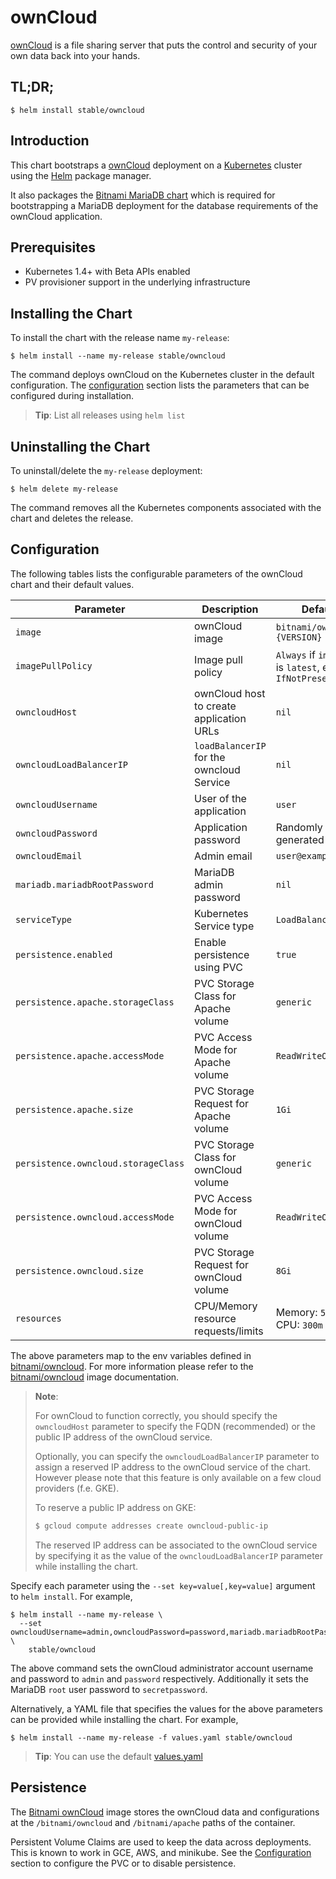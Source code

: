 # ownCloud

[ownCloud](https://owncloud.org/) is a file sharing server that puts the control and security of your own data back into your hands.

## TL;DR;

```console
$ helm install stable/owncloud
```

## Introduction

This chart bootstraps a [ownCloud](https://github.com/bitnami/bitnami-docker-owncloud) deployment on a [Kubernetes](http://kubernetes.io) cluster using the [Helm](https://helm.sh) package manager.

It also packages the [Bitnami MariaDB chart](https://github.com/kubernetes/charts/tree/master/stable/mariadb) which is required for bootstrapping a MariaDB deployment for the database requirements of the ownCloud application.

## Prerequisites

- Kubernetes 1.4+ with Beta APIs enabled
- PV provisioner support in the underlying infrastructure

## Installing the Chart

To install the chart with the release name `my-release`:

```console
$ helm install --name my-release stable/owncloud
```

The command deploys ownCloud on the Kubernetes cluster in the default configuration. The [configuration](#configuration) section lists the parameters that can be configured during installation.

> **Tip**: List all releases using `helm list`

## Uninstalling the Chart

To uninstall/delete the `my-release` deployment:

```console
$ helm delete my-release
```

The command removes all the Kubernetes components associated with the chart and deletes the release.

## Configuration

The following tables lists the configurable parameters of the ownCloud chart and their default values.

| Parameter                           | Description                                           | Default                                                   |
| ---------------------------------   | ----------------------------------------------------- | --------------------------------------------------------- |
| `image`                             | ownCloud image                                        | `bitnami/owncloud:{VERSION}`                              |
| `imagePullPolicy`                   | Image pull policy                                     | `Always` if `image` tag is `latest`, else `IfNotPresent`  |
| `owncloudHost`                      | ownCloud host to create application URLs              | `nil`                                                     |
| `owncloudLoadBalancerIP`            | `loadBalancerIP` for the owncloud Service             | `nil`                                                     |
| `owncloudUsername`                  | User of the application                               | `user`                                                    |
| `owncloudPassword`                  | Application password                                  | Randomly generated                                        |
| `owncloudEmail`                     | Admin email                                           | `user@example.com`                                        |
| `mariadb.mariadbRootPassword`       | MariaDB admin password                                | `nil`                                                     |
| `serviceType`                       | Kubernetes Service type                               | `LoadBalancer`                                            |
| `persistence.enabled`               | Enable persistence using PVC                          | `true`                                                    |
| `persistence.apache.storageClass`   | PVC Storage Class for Apache volume                   | `generic`                                                 |
| `persistence.apache.accessMode`     | PVC Access Mode for Apache volume                     | `ReadWriteOnce`                                           |
| `persistence.apache.size`           | PVC Storage Request for Apache volume                 | `1Gi`                                                     |
| `persistence.owncloud.storageClass` | PVC Storage Class for ownCloud volume                 | `generic`                                                 |
| `persistence.owncloud.accessMode`   | PVC Access Mode for ownCloud volume                   | `ReadWriteOnce`                                           |
| `persistence.owncloud.size`         | PVC Storage Request for ownCloud volume               | `8Gi`                                                     |
| `resources`                         | CPU/Memory resource requests/limits                   | Memory: `512Mi`, CPU: `300m`                              |

The above parameters map to the env variables defined in [bitnami/owncloud](http://github.com/bitnami/bitnami-docker-owncloud). For more information please refer to the [bitnami/owncloud](http://github.com/bitnami/bitnami-docker-owncloud) image documentation.

> **Note**:
>
> For ownCloud to function correctly, you should specify the `owncloudHost` parameter to specify the FQDN (recommended) or the public IP address of the ownCloud service.
>
> Optionally, you can specify the `owncloudLoadBalancerIP` parameter to assign a reserved IP address to the ownCloud service of the chart. However please note that this feature is only available on a few cloud providers (f.e. GKE).
>
> To reserve a public IP address on GKE:
>
> ```bash
> $ gcloud compute addresses create owncloud-public-ip
> ```
>
> The reserved IP address can be associated to the ownCloud service by specifying it as the value of the `owncloudLoadBalancerIP` parameter while installing the chart.

Specify each parameter using the `--set key=value[,key=value]` argument to `helm install`. For example,

```console
$ helm install --name my-release \
  --set owncloudUsername=admin,owncloudPassword=password,mariadb.mariadbRootPassword=secretpassword \
    stable/owncloud
```

The above command sets the ownCloud administrator account username and password to `admin` and `password` respectively. Additionally it sets the MariaDB `root` user password to `secretpassword`.

Alternatively, a YAML file that specifies the values for the above parameters can be provided while installing the chart. For example,

```console
$ helm install --name my-release -f values.yaml stable/owncloud
```

> **Tip**: You can use the default [values.yaml](values.yaml)

## Persistence

The [Bitnami ownCloud](https://github.com/bitnami/bitnami-docker-owncloud) image stores the ownCloud data and configurations at the `/bitnami/owncloud` and `/bitnami/apache` paths of the container.

Persistent Volume Claims are used to keep the data across deployments. This is known to work in GCE, AWS, and minikube.
See the [Configuration](#configuration) section to configure the PVC or to disable persistence.
